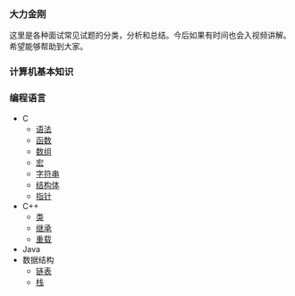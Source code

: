 ### 大力金刚

这里是各种面试常见试题的分类，分析和总结。今后如果有时间也会入视频讲解。希望能够帮助到大家。

### 计算机基本知识


### 编程语言
- C
  - [语法](https://github.com/xfdingustc/OmegaSupreme/blob/master/language/c/Grammar.md)
  - [函数](https://github.com/xfdingustc/OmegaSupreme/blob/master/language/c/Function.md)
  - [数组](https://github.com/xfdingustc/OmegaSupreme/blob/master/language/c/Array.md)
  - [宏](https://github.com/xfdingustc/OmegaSupreme/blob/master/language/c/Macro.md)
  - [字符串](https://github.com/xfdingustc/OmegaSupreme/blob/master/language/c/String.md)
  - [结构体](https://github.com/xfdingustc/OmegaSupreme/blob/master/language/c/Struct.md)
  - [指针](https://github.com/xfdingustc/OmegaSupreme/blob/master/language/c/Point.md)
- C++
  - [类](https://github.com/xfdingustc/OmegaSupreme/blob/master/language/cpp/Class.md)
  - [继承](https://github.com/xfdingustc/OmegaSupreme/blob/master/language/cpp/Inherit.md)
  - [重载](https://github.com/xfdingustc/OmegaSupreme/blob/master/language/cpp/Overload.md)
- Java
- 数据结构
  - [链表](https://github.com/xfdingustc/OmegaSupreme/blob/master/datastructure/List.md)
  - [栈](https://github.com/xfdingustc/OmegaSupreme/blob/master/datastructure/Stack.md)
